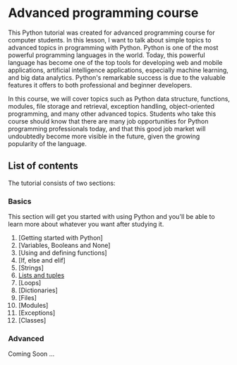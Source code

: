 # Advanced programming course

This Python tutorial was created for advanced programming course for computer students. In this lesson, I want to talk about simple topics to advanced topics in programming with Python. Python is one of the most powerful programming languages in the world. Today, this powerful language has become one of the top tools for developing web and mobile applications, artificial intelligence applications, especially machine learning, and big data analytics. Python's remarkable success is due to the valuable features it offers to both professional and beginner developers.

In this course, we will cover topics such as Python data structure, functions, modules, file storage and retrieval, exception handling, object-oriented programming, and many other advanced topics. Students who take this course should know that there are many job opportunities for Python programming professionals today, and that this good job market will undoubtedly become more visible in the future, given the growing popularity of the language.

## List of contents

The tutorial consists of two sections:

### Basics

This section will get you started with using Python and you'll be able
to learn more about whatever you want after studying it.

1. [Getting started with Python]
2. [Variables, Booleans and None]
3. [Using and defining functions]
4. [If, else and elif]
5. [Strings]
6. [Lists and tuples](/exercises/Python_List_Exercise.md)
7. [Loops]
8. [Dictionaries]
9. [Files]
10. [Modules]
11. [Exceptions]
12. [Classes]

### Advanced

Coming Soon ...
